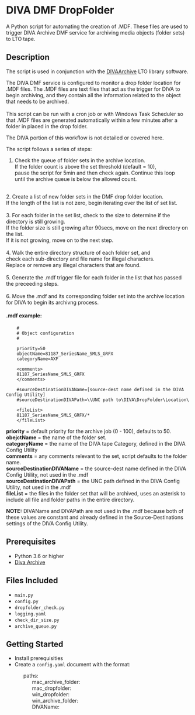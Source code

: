# DIVA DMF DropFolder
A Python script for automating the creation of .MDF. These files are used to trigger
DIVA Archive DMF service for archiving media objects (folder sets) to LTO tape. 

## Description
The script is used in conjunction with the [DIVAArchive](https://www.goecodigital.com) LTO library software. <br>

The DIVA DMF service is configured to monitor a drop folder location for .MDF files. The .MDF files are text files that act as the trigger for DIVA to begin archiving, and they contain all the
information related to the object that needs to be archived. <br><br>This script can be run with a cron job or with Windows Task Scheduler so that .MDF files are generated automatically within a few minutes after a folder in placed in the drop folder. 

The DIVA portion of this workflow is not detailed or covered here.  

The script follows a series of steps: 


1. Check the queue of folder sets in the archive location. <br> If the folder count is above the set threshold (default = 10), <br> pause the script for 5min and then check again. Continue this loop <br> until the archive queue is below the allowed count. <br>
<br>
2. Create a list of new folder sets in the DMF drop folder location. <br> If the length of the list is not zero, begin iterating over the list of set list. <br>
<br>
3. For each folder in the set list, check to the size to determine if the directory is still growing. <br> If the folder size is still growing after 90secs, move on the next directory on the list. <br>If it is not growing, move on to the next step. <br><br>
4. Walk the entire directory structure of each folder set, and <br> check each sub-directory and file name for illegal characters. <br> Replace or remove any illegal characters that are found. <br><br>
5. Generate the .mdf trigger file for each folder in the list that has passed the preceeding steps. <br><br>
6. Move the .mdf and its corresponding folder set into the archive location for DIVA to begin its archivng process. 

#### .mdf example: 

		#
		# Object configuration
		#
	
		priority=50
		objectName=81187_SeriesName_SMLS_GRFX
		categoryName=AXF
	
		<comments>
		81187_SeriesName_SMLS_GRFX
		</comments>
	
		#sourceDestinationDIVAName=[source-dest name defined in the DIVA Config Utility]
		#sourceDestinationDIVAPath=\\UNC path to\DIVA\DropFolder\Location\
	
		<fileList>
		81187_SeriesName_SMLS_GRFX/*
		</fileList>

**priority** = default priority for the archive job (0 - 100), defaults to 50.<br>
**obejctName** = the name of the folder set. <br>
**categoryName** = the name of the DIVA tape Category, defined in the DIVA Config Utility<br>
**comments** = any comments relevant to the set, script defaults to the folder name.<br>
**sourceDestinationDIVAName** = the source-dest name defined in the DIVA Config Utility, not used in the .mdf<br>
**sourceDestinationDIVAPath** = the UNC path defined in the DIVA Config Utility, not used in the .mdf<br>
**fileList** = the files in the folder set that will be archived, uses an asterisk to include all file and folder paths in the entire directory.<br>

**NOTE:** DIVAName and DIVAPath are not used in the .mdf because both of these values are constant and already defined in the Source-Destinations settings of the DIVA Config Utility.

## Prerequisites 

* Python 3.6 or higher
* [Diva Archive](https://www.goecodigital.com) 



## Files Included

* `main.py`
* `config.py`
* `dropfolder_check.py`
* `logging.yaml `
* `check_dir_size.py`
* `archive_queue.py`


## Getting Started

* Install prerequisities 
* Create a `config.yaml` document with the format: 
&nbsp;   &nbsp;   &nbsp;   &nbsp;   &nbsp;  

&nbsp; &nbsp; &nbsp; &nbsp; &nbsp; &nbsp; paths: &nbsp;   &nbsp;   &nbsp;   &nbsp;   &nbsp;  
&nbsp; &nbsp; &nbsp; &nbsp; &nbsp; &nbsp; &nbsp; &nbsp; &nbsp; mac\_archive\_folder:&nbsp;   &nbsp;   &nbsp;   &nbsp;   &nbsp;  
&nbsp; &nbsp; &nbsp; &nbsp; &nbsp; &nbsp; &nbsp; &nbsp; &nbsp; mac\_dropfolder:&nbsp;   &nbsp;   &nbsp;   &nbsp;   &nbsp;  
&nbsp; &nbsp; &nbsp; &nbsp; &nbsp; &nbsp; &nbsp; &nbsp; &nbsp; win\_dropfolder:&nbsp;   &nbsp;   &nbsp;   &nbsp;   &nbsp;  
&nbsp; &nbsp; &nbsp; &nbsp; &nbsp; &nbsp; &nbsp; &nbsp; &nbsp; win\_archive_folder:&nbsp;   &nbsp;   &nbsp;   &nbsp;   &nbsp;  
&nbsp; &nbsp; &nbsp; &nbsp; &nbsp; &nbsp; &nbsp; &nbsp; &nbsp; DIVAName:&nbsp;   &nbsp;   &nbsp;   &nbsp;   &nbsp;  
 

